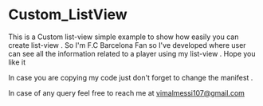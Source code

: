 # Custom_ListView
This is a Custom list-view simple example to show how easily you can create list-view . So I'm F.C Barcelona Fan so I've developed where user can see all the information related to a player using my list-view . Hope you like it


In case you are copying my code just don't forget to change the manifest . 

In case of any query feel free to reach me at vimalmessi107@gmail.com
